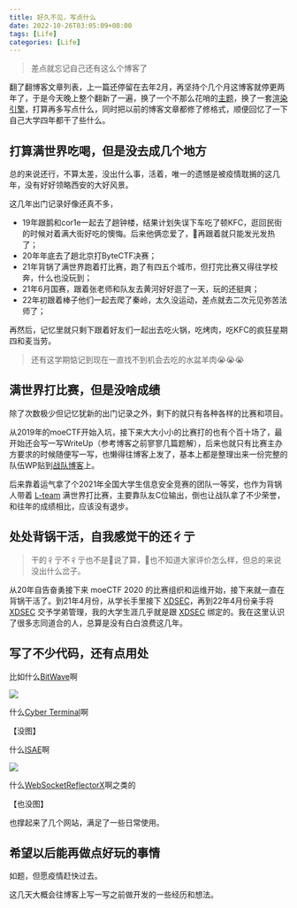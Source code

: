 ```yaml
---
title: 好久不见，写点什么
date: 2022-10-26T03:05:09+08:00
tags: [Life]
categories: [Life]
---
```


> 差点就忘记自己还有这么个博客了

翻了翻博客文章列表，上一篇还停留在去年2月，再坚持个几个月这博客就停更两年了，于是今天晚上整个翻新了一遍，换了一个不那么花哨的[主题](https://hugoloveit.com/zh-cn/)，换了一套[渲染引擎](https://gohugo.io/)，打算再多写点什么，同时把以前的博客文章都修了修格式，顺便回忆了一下自己大学四年都干了些什么。

## 打算满世界吃喝，但是没去成几个地方

总的来说还行，不算太差，没出什么事，活着，唯一的遗憾是被疫情耽搁的这几年，没有好好领略西安的大好风景。

这几年出门记录好像还真不多，

- 19年跟鹅和cor1e一起去了趟钟楼，结果计划失误下车吃了顿KFC，逛回民街的时候对着满大街好吃的懊悔。后来他俩恋爱了，👴再跟着就只能发光发热了；
- 20年年底去了趟北京打ByteCTF决赛；
- 21年背锅了满世界跑着打比赛，跑了有四五个城市，但打完比赛又得往学校奔，什么也没玩到；
- 21年6月国赛，跟着张老师和队友去黄河好好逛了一天，玩的还挺爽；
- 22年初跟着棒子他们一起去爬了秦岭，太久没运动，差点就去二次元见弥苦法师了；

再然后，记忆里就只剩下跟着好友们一起出去吃火锅，吃烤肉，吃KFC的疯狂星期四和麦当劳。

> 还有这学期惦记到现在一直找不到机会去吃的水盆羊肉😭😭😭

## 满世界打比赛，但是没啥成绩

除了次数极少但记忆犹新的出门记录之外，剩下的就只有各种各样的比赛和项目。

从2019年的moeCTF开始入坑，接下来大大小小的比赛打的也有个百十场了，最开始还会写一写WriteUp（参考博客之前寥寥几篇题解），后来也就只有比赛主办方要求的时候随便写一写，也懒得往博客上发了，基本上都是整理出来一份完整的队伍WP贴到[战队博客](https://l.xdsec.org/)上。

后来靠着运气拿了个2021年全国大学生信息安全竞赛的团队一等奖，也作为背锅人带着 [L-team](https://l.xdsec.org/) 满世界打比赛，主要靠队友C位输出，倒也让战队拿了不少荣誉，和往年的成绩相比，应该没有退步。

## 处处背锅干活，自我感觉干的还彳亍

> 干的彳亍不彳亍也不是👴说了算，👴也不知道大家评价怎么样，但总的来说没出什么岔子。

从20年自告奋勇接下来 moeCTF 2020 的比赛组织和运维开始，接下来就一直在背锅干活了。到21年4月份，从学长手里接下 [XDSEC](https://www.xdsec.org/)，再到22年4月份亲手将 [XDSEC](https://www.xdsec.org/) 交予学弟管理，我的大学生涯几乎就是跟 [XDSEC](https://www.xdsec.org/) 绑定的。我在这里认识了很多志同道合的人，总算是没有白白浪费这几年。

## 写了不少代码，还有点用处

比如什么[BitWave](https://github.com/Reverier-Xu/BitWave)啊

![](https://camo.githubusercontent.com/0ffafe7cfc8a878e29cc5f6bbb9ef4f56f99b089583fe309e4d2451d78edef2e/68747470733a2f2f692e6c6f6c692e6e65742f323032312f30382f33302f32743734764b69735366624a6c396f2e706e67)

什么[Cyber Terminal](https://ctf.xidian.edu.cn)啊

【没图】

什么[ISAE](https://github.com/Reverier-Xu/ISAE)啊

![](https://camo.githubusercontent.com/baa6f16a9e4b545bba41af1c103669c909daa787cb301783484b33d240c7a45c/68747470733a2f2f692e6c6f6c692e6e65742f323032302f30352f32322f4e47736a674b6941567076787944482e706e67)

什么[WebSocketReflectorX](https://github.com/XDSEC/WebSocketReflectorX)啊之类的

【也没图】

也撑起来了几个网站，满足了一些日常使用。

## 希望以后能再做点好玩的事情

如题，但愿疫情赶快过去。

这几天大概会往博客上写一写之前做开发的一些经历和想法。

